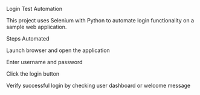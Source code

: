 Login Test Automation

This project uses Selenium with Python to automate login functionality on a sample web application.

Steps Automated

Launch browser and open the application

Enter username and password

Click the login button

Verify successful login by checking user dashboard or welcome message
